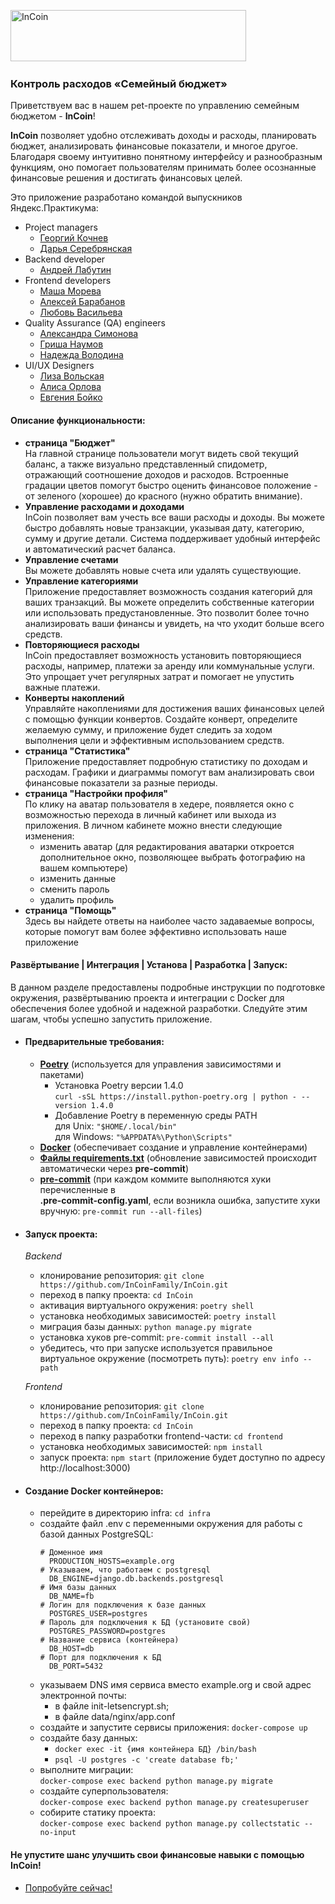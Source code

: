<img src="https://budgetfamily.ru/static/media/logo.878f763e39bbd9badd1d83eccd3570c4.svg" alt="InCoin" width="377" height="82"/>&nbsp;

### Контроль расходов «Семейный бюджет»

Приветствуем вас в нашем pet-проекте по управлению семейным бюджетом - **InCoin**!  

**InCoin** позволяет удобно отслеживать доходы и расходы, планировать бюджет, анализировать финансовые показатели, и многое другое. Благодаря своему интуитивно понятному интерфейсу и разнообразным функциям, оно помогает пользователям принимать более осознанные финансовые решения и достигать финансовых целей.  

Это приложение разработано командой выпускников Яндекс.Практикума:
  - Project managers
    - [Георгий Кочнев](https://krasnodar.hh.ru/resume/158364e8ff0b05a3410039ed1f6b3578716a34)
    - [Дарья Серебрянская](https://cyber-dosa-d28.notion.site/3262193194414073aa6ac3aa927e7c59)
  - Backend developer
    - [Андрей Лабутин](https://github.com/agatinet31)
  - Frontend developers
    - [Маша Морева](https://github.com/MashaMoreva)
    - [Алексей Барабанов](https://github.com/VolcharaMastering)
    - [Любовь Васильева](https://github.com/Luba-web)
  - Quality Assurance (QA) engineers
    - [Александра Симонова](https://github.com/AISimonova)
    - [Гриша Наумов](https://github.com/caligulion)
    - [Надежда Володина](https://github.com/yareliance)
  - UI/UX Designers
    - [Лиза Вольская](https://t.me/balzarylovesgroove)
    - [Алиса Орлова](https://t.me/aleeseorlova)
    - [Евгения Бойко](https://t.me/justtjane)

#### Описание функциональности:

- **страница "Бюджет"**  
На главной странице пользователи могут видеть свой текущий баланс, а также визуально представленный спидометр, отражающий соотношение доходов и расходов. Встроенные градации цветов помогут быстро оценить финансовое положение - от зеленого (хорошее) до красного (нужно обратить внимание).
- **Управление расходами и доходами**  
InCoin позволяет вам учесть все ваши расходы и доходы. Вы можете быстро добавлять новые транзакции, указывая дату, категорию, сумму и другие детали. Система поддерживает удобный интерфейс и автоматический расчет баланса.
- **Управление счетами**  
Вы можете добавлять новые счета или удалять существующие.
- **Управление категориями**  
Приложение предоставляет возможность создания категорий для ваших транзакций. Вы можете определить собственные категории или использовать предустановленные. Это позволит более точно анализировать ваши финансы и увидеть, на что уходит больше всего средств.
- **Повторяющиеся расходы**  
InCoin предоставляет возможность установить повторяющиеся расходы, например, платежи за аренду или коммунальные услуги. Это упрощает учет регулярных затрат и помогает не упустить важные платежи.
- **Конверты накоплений**  
Управляйте накоплениями для достижения ваших финансовых целей с помощью функции конвертов. Создайте конверт, определите желаемую сумму, и приложение будет следить за ходом выполнения цели и эффективным использованием средств.
- **страница "Статистика"**  
Приложение предоставляет подробную статистику по доходам и расходам. Графики и диаграммы помогут вам анализировать свои финансовые показатели за разные периоды.
- **страница "Настройки профиля"**  
По клику на аватар пользователя в хедере, появляется окно с возможностью перехода в личный кабинет или выхода из приложения. В личном кабинете можно внести следующие изменения:
  - изменить аватар (для редактирования аватарки откроется дополнительное окно, позволяющее выбрать фотографию на вашем компьютере)
  - изменить данные
  - сменить пароль
  - удалить профиль
 - **страница "Помощь"**  
Здесь вы найдете ответы на наиболее часто задаваемые вопросы, которые помогут вам более эффективно использовать наше приложение
   
#### Развёртывание | Интеграция | Установа | Разработка | Запуск:

В данном разделе предоставлены подробные инструкции по подготовке окружения, развёртыванию проекта и интеграции с Docker для обеспечения более удобной и надежной разработки. Следуйте этим шагам, чтобы успешно запустить приложение.

- #### Предварительные требования:  
  - [**Poetry**](https://python-poetry.org/docs/cli/) (используется для управления зависимостями и пакетами)  
    - Установка Poetry версии 1.4.0  
      `curl -sSL https://install.python-poetry.org | python - --version 1.4.0`  
    - Добавление Poetry в переменную среды PATH  
      для Unix: `"$HOME/.local/bin"`  
      для Windows: `"%APPDATA%\Python\Scripts"`
  - [**Docker**](https://www.docker.com/) (обеспечивает создание и управление контейнерами)
  - [**Файлы requirements.txt**](https://pip.pypa.io/en/stable/user_guide/#requirements-files) (обновление зависимостей происходит автоматически через **pre-commit**)
  - [**pre-commit**](https://pre-commit.com) (при каждом коммите выполняются хуки перечисленные в  
    **.pre-commit-config.yaml**, если возникла ошибка, запустите хуки вручную: `pre-commit run --all-files`)
    
- #### Запуск проекта:
  _Backend_
    - клонирование репозитория: `git clone https://github.com/InCoinFamily/InCoin.git`
    - переход в папку проекта: `cd InCoin`
    - активация виртуального окружения: `poetry shell`
    - установка необходимых зависимостей: `poetry install`
    - миграция базы данных: `python manage.py migrate`
    - установка хуков pre-commit: `pre-commit install --all`
    - убедитесь, что при запуске используется правильное виртуальное окружение (посмотреть путь): `poetry env info --path`

  _Frontend_
    - клонирование репозитория: `git clone https://github.com/InCoinFamily/InCoin.git`
    - переход в папку проекта: `cd InCoin`
    - переход в папку разработки frontend-части: `cd frontend`
    - установка необходимых зависимостей: `npm install`
    - запуск проекта: `npm start` (приложение будет доступно по адресу http://localhost:3000)

- #### Создание Docker контейнеров:
  - перейдите в директорию infra: `cd infra`
  - создайте файл .env с переменными окружения для работы с базой данных PostgreSQL:
    ```
    # Доменное имя
      PRODUCTION_HOSTS=example.org
    # Указываем, что работаем с postgresql
      DB_ENGINE=django.db.backends.postgresql
    # Имя базы данных
      DB_NAME=fb
    # Логин для подключения к базе данных
      POSTGRES_USER=postgres
    # Пароль для подключения к БД (установите свой)
      POSTGRES_PASSWORD=postgres
    # Название сервиса (контейнера)
      DB_HOST=db
    # Порт для подключения к БД
      DB_PORT=5432
    ```
  - указываем DNS имя сервиса вместо example.org и свой адрес электронной почты:
    - в файле init-letsencrypt.sh;
    - в файле data/nginx/app.conf
  - создайте и запустите сервисы приложения: `docker-compose up`
  - создайте базу данных:
    - `docker exec -it {имя контейнера БД} /bin/bash`
    - `psql -U postgres -c 'create database fb;'`
  - выполните миграции:  
    `docker-compose exec backend python manage.py migrate`
  - создайте суперпользователя:  
    `docker-compose exec backend python manage.py createsuperuser`
  - собирите статику проекта:  
    `docker-compose exec backend python manage.py collectstatic --no-input`

#### Не упустите шанс улучшить свои финансовые навыки с помощью InCoin!
* [Попробуйте сейчас!](https://budgetfamily.ru/)
